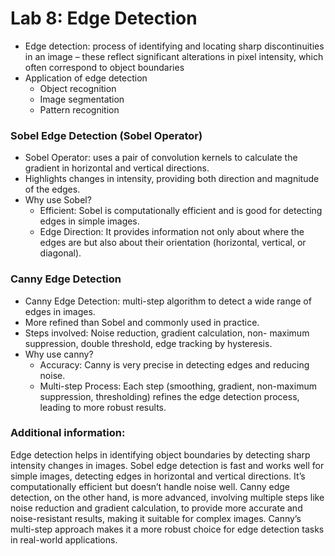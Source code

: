 # Lab 8: Edge Detection
- Edge detection: process of identifying and locating sharp discontinuities in
an image – these reflect significant alterations in pixel intensity, which often
correspond to object boundaries
- Application of edge detection
  - Object recognition
  - Image segmentation
  - Pattern recognition

### Sobel Edge Detection (Sobel Operator)
- Sobel Operator: uses a pair of convolution kernels to calculate the
gradient in horizontal and vertical directions.
- Highlights changes in intensity, providing both direction and
magnitude of the edges.
- Why use Sobel?
  - Efficient: Sobel is computationally efficient and is good for detecting
edges in simple images.
  - Edge Direction: It provides information not only about where the edges
are but also about their orientation (horizontal, vertical, or diagonal).

### Canny Edge Detection
- Canny Edge Detection: multi-step algorithm to detect a wide
range of edges in images.
- More refined than Sobel and commonly used in practice.
- Steps involved: Noise reduction, gradient calculation, non-
maximum suppression, double threshold, edge tracking by
hysteresis.
- Why use canny?
  - Accuracy: Canny is very precise in detecting edges and reducing noise.
  - Multi-step Process: Each step (smoothing, gradient, non-maximum
suppression, thresholding) refines the edge detection process, leading to
more robust results.

### Additional information:
Edge detection helps in identifying object boundaries by detecting sharp intensity changes in images. Sobel edge detection is fast and works well for simple images, detecting edges in horizontal and vertical directions. It’s computationally efficient but doesn’t handle noise well. Canny edge detection, on the other hand, is more advanced, involving multiple steps like noise reduction and gradient calculation, to provide more accurate and noise-resistant results, making it suitable for complex images. Canny’s multi-step approach makes it a more robust choice for edge detection tasks in real-world applications.
